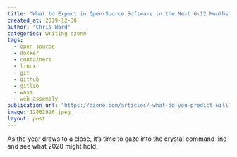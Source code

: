 ```yaml
---
title: "What to Expect in Open-Source Software in the Next 6-12 Months?"
created_at: 2019-12-30
author: "Chris Ward"
categories: writing dzone
tags: 
  - open source
  - docker
  - containers
  - linux
  - git
  - github
  - gitlab
  - wasm
  - web assembly
publication_url: "https://dzone.com/articles/-what-do-you-predict-will-happen-in-open-source-so"
image: 12862926.jpeg
layout: post
---
```

As the year draws to a close, it’s time to gaze into the crystal command line and see what 2020 might hold.

